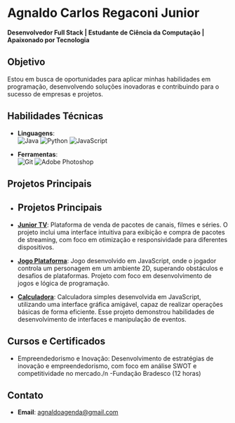 # Agnaldo Carlos Regaconi Junior
**Desenvolvedor Full Stack | Estudante de Ciência da Computação | Apaixonado por Tecnologia**

## Objetivo
Estou em busca de oportunidades para aplicar minhas habilidades em programação, desenvolvendo soluções inovadoras e contribuindo para o sucesso de empresas e projetos.

## Habilidades Técnicas
- **Linguagens**:  
 ![Java](https://img.shields.io/badge/Java-ED8B00?style=for-the-badge&logo=java&logoColor=white)
 ![Python](https://img.shields.io/badge/Python-3670A0?style=for-the-badge&logo=python&logoColor=ffdd54)
 ![JavaScript](https://img.shields.io/badge/JavaScript-F7DF1E?style=for-the-badge&logo=javascript&logoColor=black)

- **Ferramentas**:  
 ![Git](https://img.shields.io/badge/Git-F05032?style=for-the-badge&logo=git&logoColor=white)
 ![Adobe Photoshop](https://img.shields.io/badge/Adobe%20Photoshop-31A8FF?style=for-the-badge&logo=adobe%20photoshop&logoColor=white)



## Projetos Principais
- ## Projetos Principais

- [**Junior TV**](https://www.juniortv.com.br): Plataforma de venda de pacotes de canais, filmes e séries. O projeto inclui uma interface intuitiva para exibição e compra de pacotes de streaming, com foco em otimização e responsividade para diferentes dispositivos.

- [**Jogo Plataforma**](https://github.com/AgnaldoCarlos/Projetos/blob/main/Jogo_Plataforma): Jogo desenvolvido em JavaScript, onde o jogador controla um personagem em um ambiente 2D, superando obstáculos e desafios de plataformas. Projeto com foco em desenvolvimento de jogos e lógica de programação.

- [**Calculadora**](https://github.com/AgnaldoCarlos/Projetos/blob/main/calculadora): Calculadora simples desenvolvida em JavaScript, utilizando uma interface gráfica amigável, capaz de realizar operações básicas de forma eficiente. Esse projeto demonstrou habilidades de desenvolvimento de interfaces e manipulação de eventos.


## Cursos e Certificados
- Empreendedorismo e Inovação: Desenvolvimento de estratégias de inovação e empreendedorismo, com foco em análise SWOT e competitividade no mercado./n
-Fundação Bradesco (12 horas)

## Contato
- **Email**: agnaldoagenda@gmail.com


